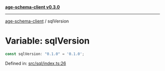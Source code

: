 [**age-schema-client v0.3.0**](../index.md)

***

[age-schema-client](../index.md) / sqlVersion

# Variable: sqlVersion

```ts
const sqlVersion: "0.1.0" = '0.1.0';
```

Defined in: [src/sql/index.ts:26](https://github.com/standardbeagle/ageSchemaClient/blob/main/src/sql/index.ts#L26)
